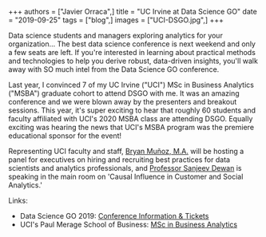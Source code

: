 +++
authors = ["Javier Orraca",]
title = "UC Irvine at Data Science GO"
date = "2019-09-25"
tags = ["blog",]
images = ["UCI-DSGO.jpg",]
+++

Data science students and managers exploring analytics for your organization... The best data science conference is next weekend and only a few seats are left. If you're interested in learning about practical methods and technologies to help you derive robust, data-driven insights, you'll walk away with SO much intel from the Data Science GO conference.
<!--more-->
Last year, I convinced 7 of my UC Irvine ("UCI") MSc in Business Analytics ("MSBA") graduate cohort to attend DSGO with me. It was an amazing conference and we were blown away by the presenters and breakout sessions. This year, it's super exciting to hear that roughly 60 students and faculty affiliated with UCI's 2020 MSBA class are attending DSGO. Equally exciting was hearing the news that UCI's MSBA program was the premiere educational sponsor for the event!

Representing UCI faculty and staff, [Bryan Muñoz, M.A.](https://www.linkedin.com/in/bmunozmo/) will be hosting a panel for executives on hiring and recruiting best practices for data scientists and analytics professionals, and [Professor Sanjeev Dewan](https://www.linkedin.com/in/sanjeev-dewan-75302b17/) is speaking in the main room on 'Causal Influence in Customer and Social Analytics.'

Links:

* Data Science GO 2019: [Conference Information & Tickets](https://www.datasciencego.com)
* UCI's Paul Merage School of Business: [MSc in Business Analytics](https://merage.uci.edu/programs/masters/master-science-business-analytics/curriculum.html)